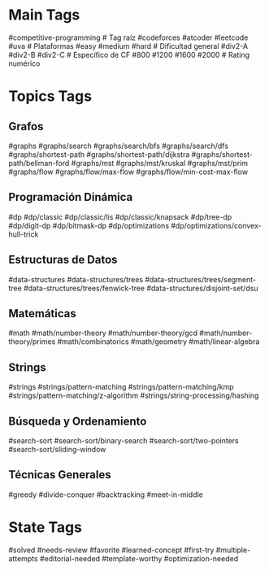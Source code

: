 # Main Tags
#competitive-programming    # Tag raíz
#codeforces #atcoder #leetcode #uva    # Plataformas
#easy #medium #hard    # Dificultad general
#div2-A #div2-B #div2-C    # Específico de CF
#800 #1200 #1600 #2000    # Rating numérico

# Topics Tags
## Grafos
#graphs #graphs/search #graphs/search/bfs #graphs/search/dfs
#graphs/shortest-path #graphs/shortest-path/dijkstra #graphs/shortest-path/bellman-ford
#graphs/mst #graphs/mst/kruskal #graphs/mst/prim
#graphs/flow #graphs/flow/max-flow #graphs/flow/min-cost-max-flow

## Programación Dinámica  
#dp #dp/classic #dp/classic/lis #dp/classic/knapsack
#dp/tree-dp #dp/digit-dp #dp/bitmask-dp
#dp/optimizations #dp/optimizations/convex-hull-trick

## Estructuras de Datos
#data-structures #data-structures/trees #data-structures/trees/segment-tree
#data-structures/trees/fenwick-tree #data-structures/disjoint-set/dsu

## Matemáticas
#math #math/number-theory #math/number-theory/gcd #math/number-theory/primes
#math/combinatorics #math/geometry #math/linear-algebra

## Strings
#strings #strings/pattern-matching #strings/pattern-matching/kmp
#strings/pattern-matching/z-algorithm #strings/string-processing/hashing

## Búsqueda y Ordenamiento
#search-sort #search-sort/binary-search #search-sort/two-pointers
#search-sort/sliding-window

## Técnicas Generales
#greedy #divide-conquer #backtracking #meet-in-middle

# State Tags
#solved #needs-review #favorite #learned-concept
#first-try #multiple-attempts #editorial-needed
#template-worthy #optimization-needed

